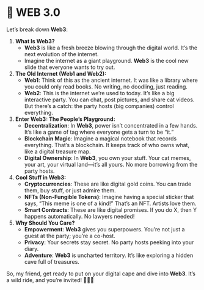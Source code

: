 # 🔼 WEB 3.0

Let’s break down **Web3**:

1. **What Is Web3?**
   * **Web3** is like a fresh breeze blowing through the digital world. It’s the next evolution of the internet.
   * Imagine the internet as a giant playground. **Web3** is the cool new slide that everyone wants to try out.
2. **The Old Internet (Web1 and Web2):**
   * **Web1**: Think of this as the ancient internet. It was like a library where you could only read books. No writing, no doodling, just reading.
   * **Web2**: This is the internet we’re used to today. It’s like a big interactive party. You can chat, post pictures, and share cat videos. But there’s a catch: the party hosts (big companies) control everything.
3. **Enter Web3: The People’s Playground:**
   * **Decentralization**: In **Web3**, power isn’t concentrated in a few hands. It’s like a game of tag where everyone gets a turn to be “it.”
   * **Blockchain Magic**: Imagine a magical notebook that records everything. That’s a blockchain. It keeps track of who owns what, like a digital treasure map.
   * **Digital Ownership**: In **Web3**, you own your stuff. Your cat memes, your art, your virtual land—it’s all yours. No more borrowing from the party hosts.
4. **Cool Stuff in Web3:**
   * **Cryptocurrencies**: These are like digital gold coins. You can trade them, buy stuff, or just admire them.
   * **NFTs (Non-Fungible Tokens)**: Imagine having a special sticker that says, “This meme is one of a kind!” That’s an NFT. Artists love them.
   * **Smart Contracts**: These are like digital promises. If you do X, then Y happens automatically. No lawyers needed!
5. **Why Should You Care?**
   * **Empowerment**: **Web3** gives you superpowers. You’re not just a guest at the party; you’re a co-host.
   * **Privacy**: Your secrets stay secret. No party hosts peeking into your diary.
   * **Adventure**: **Web3** is uncharted territory. It’s like exploring a hidden cave full of treasures.

So, my friend, get ready to put on your digital cape and dive into **Web3**. It’s a wild ride, and you’re invited! 🚀🌐🔥
